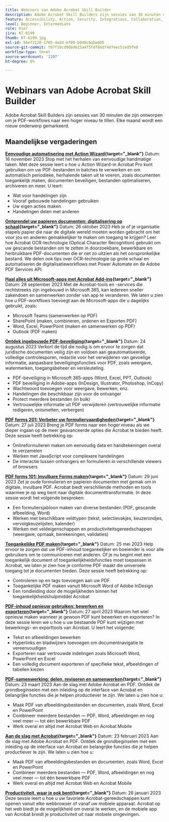 ```yaml
---
title: Webinars van Adobe Acrobat Skill Builder
description: Adobe Acrobat Skill Builders zijn sessies van 30 minuten die zijn ontworpen om je PDF-workflows naar een hoger niveau te tillen
feature: Accessibility, Action, Security, Integrations, Collaboration, Edit PDF, Convert PDF, Share, Mobile, Skill Builder, Form
level: Beginner, Intermediate
role: User
jira: KT-8199
thumb: KT-8199.jpg
exl-id: 56ef2120-1765-4ed4-bf80-b048cbabe805
source-git-commit: f07f19cd96b9615a4f5fdf8ddf4d7eec51ed5fe0
workflow-type: tm+mt
source-wordcount: '1107'
ht-degree: 0%

---
```


# Webinars van Adobe Acrobat Skill Builder

Adobe Acrobat Skill Builders zijn sessies van 30 minuten die zijn ontworpen om je PDF-workflows naar een hoger niveau te tillen. Elke maand wordt een nieuw onderwerp gemarkeerd.

## Maandelijkse vergaderingen

**[Eenvoudige automatisering met Action Wizard](https://teamwork.adobe.com/adobe-acrobat-skill-builder/attendease/networking/experience/41d505bb-252a-4e26-9576-6ae82293e6c9/97be1628-5cb6-44be-ac61-c0cc26fbb58d){target="_blank"}**
Datum: 16 november 2023 Stop met het herhalen van eenvoudige handmatige taken. Met deze sessie leert u hoe u Action Wizard-in Acrobat Pro kunt gebruiken om uw PDF-bestanden in batches te verwerken en om automatisch periodieke, herhalende taken uit te voeren, zoals documenten toegankelijk maken, documenten beveiligen, bestanden optimaliseren, archiveren en meer. U leert:

* Wat voor handelingen zijn
* Vooraf gebouwde handelingen gebruiken
* Uw eigen acties maken
* Handelingen delen met anderen

**[Ontgrendel uw papieren documenten: digitalisering op schaal](https://teamwork.adobe.com/adobe-acrobat-skill-builder/attendease/networking/experience/46e148fe-92c0-4d79-ac83-8888e9f0521e/dfcf3b90-4390-4c6e-abd9-20ba6e913dc1){target="_blank"}**
Datum: 26 oktober 2023 Heb je of je organisatie stapels papier die naar de digitale wereld moeten worden gebracht om het voor jou en anderen gemakkelijker te maken om toegang te krijgen? Leer hoe Acrobat OCR-technologie (Optical Character Recognition) gebruikt om uw gescande bestanden om te zetten in doorzoekbare, bewerkbare en herbruikbare PDF-documenten die er net zo uitzien als het oorspronkelijke bestand. We delen ook tips over OCR-technologie op grote schaal en automatiseren de digitalisatieworkflows met Power Automate en de Adobe PDF Services API.

**[Haal alles uit Microsoft-apps met Acrobat Add-ins](https://teamwork.adobe.com/adobe-acrobat-skill-builder/attendease/networking/experience/8b4ea780-6e4d-48b6-8c70-ea10245a5a64/b4fe64de-3614-4a6d-94c6-ff6612ac07fb){target="_blank"}**
Datum: 28 september 2023 Met de Acrobat-tools en -services die rechtstreeks zijn ingebouwd in Microsoft 365, kan iedereen sneller zakendoen en samenwerken zonder van app te veranderen. We laten u zien hoe u PDF-workflows toevoegt aan de Microsoft-apps die u dagelijks gebruikt, zoals:

* Microsoft Teams (samenwerken op PDF)
* SharePoint (maken, combineren, ordenen en Exporten PDF)
* Word, Excel, PowerPoint (maken en samenwerken op PDF)
* Outlook (PDF maken)

**[Ontdek ingebouwde PDF-beveiliging](https://teamwork.adobe.com/adobe-acrobat-skill-builder/attendease/networking/experience/b454ab64-9c2e-4aec-bcf9-ca82e3a6b869/3a456ace-042e-41c8-8e8c-d285e9ba0ab8){target="_blank"}**
Datum: 24 augustus 2023 Verkort de tijd die nodig is om ervoor te zorgen dat juridische documenten veilig zijn en voldoen aan geautomatiseerde, volledige controlesporen, redactie voor het verwijderen van gevoelige informatie, aanpasbare beveiligingsfuncties voor PDF, zoals weergave, watermerken, toegangsbeheer en versleuteling.

* PDF-beveiliging in Microsoft 365-apps (Word, Excel, PPT, Outlook)
* PDF beveiliging in Adobe-apps (InDesign, Illustrator, Photoshop, InCopy)
* Wachtwoord toevoegen voor weergave, bewerken, enz.
* Handelingen die beschikbaar zijn voor de ontvanger
* Protect meerdere bestanden (in bulk)
* Vertrouwelijke informatie uit PDF verwijderen (vertrouwelijke informatie redigeren, ontsmetten, verbergen)

**[PDF forms 201: Verbeter uw formuliervaardigheden](https://adobe-acrobat-skill-builder.joinus.adobeevents.com/attendease/networking/experience/32518a73-e152-42b5-825c-b31ce53ab1f2/b9966934-6a5b-49c2-a9b0-d434543ce7f4){target="_blank"}**
Datum: 27 juli 2023 Breng je PDF forms naar een hoger niveau als we dieper ingaan op de meer geavanceerde opties die Acrobat te bieden heeft. Deze sessie heeft betrekking op:

* Onlineformulieren maken om eenvoudig data en handtekeningen overal te verzamelen
* Werken met JavaScript voor complexere handelingen
* De interactie tussen ontvangers en formulieren in verschillende viewers of browsers

**[PDF forms 101: Invulbare Forms maken](https://adobe-acrobat-skill-builder.joinus.adobeevents.com/attendease/networking/experience/795f4bc7-db42-4022-a624-8a53c51174c6/9d685d0f-4a5b-4236-a1ef-081d1403fb41){target="_blank"}**
Datum: 29 juni 2023 Zet je oude formulieren en papieren documenten met gemak om in digitale, invulbare PDF. Acrobat biedt verschillende methoden en tools waarmee je op weg bent naar digitale documenttransformatie. In deze sessie wordt het volgende besproken:

* Een formuliersjabloon maken van diverse bestanden (PDF, gescande afbeelding, Word)
* Werken met beschikbare veldtypen (tekst, selectievakjes, keuzerondjes, vervolgkeuzelijsten, kalender)
* Werken met veldeigenschappen en productiviteitsgereedschappen (weergave, opmaak, berekeningen, validaties)

**[Toegankelijke PDF maken](https://teamwork.adobe.com/adobe-acrobat-skill-builder/attendease/networking/experience/4ff4d607-8c9f-47dd-ac4f-3b351a0a0fe3/2eb92255-d963-4ff7-b278-2a95a11db755){target="_blank"}**
Datum: 25 mei 2023 Help ervoor te zorgen dat uw PDF-inhoud toegankelijker en boeiender is voor alle gebruikers om te communiceren met anderen. Of je nu begint met een toegankelijk document of toegankelijkheidsfuncties moet toepassen in Acrobat, we laten je zien hoe je conforme PDF maakt die universele toegang tot je documenten bieden. Deze sessie heeft betrekking op:

* Controleren op en tags toevoegen aan uw PDF
* Toegankelijke PDF maken vanuit Microsoft Word of Adobe InDesign
* Een rondleiding door de mogelijkheden binnen het toegankelijkheidshulpmiddel Acrobat

**[PDF-inhoud opnieuw gebruiken: bewerken en exporteren](https://adobe-acrobat-skill-builder.joinus.adobeevents.com/attendease/networking/experience/aac3b9af-7d54-4ea5-a6fa-61bc7acea87f/8d7341ee-ff0f-492a-b3fd-935bd11d4ed0){target="_blank"}**
Datum: 27 april 2023 Waarom het wiel opnieuw maken wanneer je gewoon PDF kunt bewerken en exporteren? In deze sessie leren we u hoe u uw bestaande PDF kunt wijzigen met bewerkings- en exporttools van Acrobat. U leert het volgende:

* Tekst en afbeeldingen bewerken
* Hyperlinks en bladwijzers toevoegen om documentnavigatie te vereenvoudigen
* Exporteren naar vertrouwde indelingen zoals Microsoft Word, PowerPoint en Excel
* Een volledig document exporteren of specifieke tekst, afbeeldingen of tabellen kiezen

**[PDF-samenwerking: delen, reviseren en samenwerken](https://adobe-acrobat-skill-builder.joinus.adobeevents.com/attendease/networking/experience/0ef4709b-0a04-418e-a185-7efdd676c2dd/6a95bece-6f24-46f5-a17f-b408464281be){target="_blank"}**
Datum: 23 maart 2023 Aan de slag met Adobe Acrobat en PDF. Ontdek de grondbeginselen met een inleiding op de interface van Acrobat en belangrijke functies die je helpen productiever te zijn. We laten u zien hoe u:

* Maak PDF van afbeeldingsbestanden en documenten, zoals Word, Excel en PowerPoint
* Combineer meerdere bestanden — PDF, Word, afbeeldingen en nog veel meer — tot één bewerkbare PDF
* Werk overal en altijd met Acrobat Web en Acrobat Mobile

**[Aan de slag met Acrobat](https://adobe-acrobat-skill-builder.joinus.adobeevents.com/attendease/networking/experience/5d8acc24-47a1-4db8-b419-8587bfb12708/fe8ec392-f29a-4e25-b7a3-61f48eea45ab){target="_blank"}**
Datum: 23 februari 2023 Aan de slag met Adobe Acrobat en PDF. Ontdek de grondbeginselen met een inleiding op de interface van Acrobat en belangrijke functies die je helpen productiever te zijn. We laten u zien hoe u:

* Maak PDF van afbeeldingsbestanden en documenten, zoals Word, Excel en PowerPoint
* Combineer meerdere bestanden — PDF, Word, afbeeldingen en nog veel meer — tot één bewerkbare PDF
* Werk overal en altijd met Acrobat Web en Acrobat Mobile

**[Productiviteit, waar je ook bent](https://adobe-acrobat-skill-builder.joinus.adobeevents.com/attendease/networking/experience/9ab6c7a2-5ca2-4670-9a33-2ac11a1cb542/0b591876-aeae-45af-b41a-07a8326043f2){target="_blank"}**
Datum: 26 januari 2023 Deze sessie leert u hoe u uw favoriete Acrobat-gereedschappen kunt openen vanuit elke webbrowser of vanaf uw mobiele apparaat. Acrobat op het web biedt je de mogelijkheid om overal te werken, en de mobiele app van Acrobat breidt je productiviteit uit naar mobiele omgevingen.